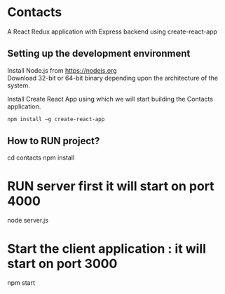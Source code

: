 # Contacts
A React Redux application with Express backend using create-react-app

## Setting up the development environment

Install Node.js from https://nodejs.org <br>
Download 32-bit or 64-bit binary depending upon the architecture of the system.

Install Create React App using which we will start building the Contacts application.
```sh
npm install –g create-react-app
```

## How to RUN project?
cd contacts 
npm install

# RUN server first it will start on port 4000
node server.js

# Start the client application : it will start on port 3000
npm start
